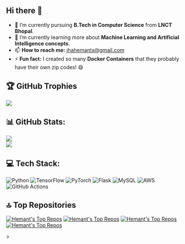 ## Hi there 👋  
- 🔭 I’m currently pursuing **B.Tech in Computer Science** from **LNCT Bhopal**.  
- 🌱 I’m currently learning more about **Machine Learning and Artificial Intelligence concepts**.  
- 📫 **How to reach me:** jhahemantx@gmail.com  
- ⚡ **Fun fact:** I created so many **Docker Containers** that they probably have their own zip codes! 😄  
## 🏆 GitHub Trophies
![](https://github-profile-trophy.vercel.app/?username=jhahemantx&theme=radical&no-frame=false&no-bg=true&margin-w=4)


## 📊 GitHub Stats:

<!--![](https://github-readme-streak-stats.herokuapp.com/?user=jhahemantx&theme=dark&hide_border=false)<br/> -->
![](https://github-readme-stats.vercel.app/api/top-langs/?username=jhahemantx&theme=dark&hide_border=false&include_all_commits=false&count_private=false&layout=compact)<br/>
![](https://github-readme-stats.vercel.app/api?username=jhahemantx&theme=dark&hide_border=false&include_all_commits=false&count_private=false)<br/>

## 💻 Tech Stack:
![Python](https://img.shields.io/badge/python-3670A0?style=for-the-badge&logo=python&logoColor=ffdd54) ![TensorFlow](https://img.shields.io/badge/TensorFlow-%23FF6F00.svg?style=for-the-badge&logo=TensorFlow&logoColor=white) ![PyTorch](https://img.shields.io/badge/PyTorch-%23EE4C2C.svg?style=for-the-badge&logo=PyTorch&logoColor=white) ![Flask](https://img.shields.io/badge/flask-%23000.svg?style=for-the-badge&logo=flask&logoColor=white) ![MySQL](https://img.shields.io/badge/mysql-4479A1.svg?style=for-the-badge&logo=mysql&logoColor=white) ![AWS](https://img.shields.io/badge/AWS-%23FF9900.svg?style=for-the-badge&logo=amazon-aws&logoColor=white) ![GitHub Actions](https://img.shields.io/badge/github%20actions-%232671E5.svg?style=for-the-badge&logo=githubactions&logoColor=white)



## 🔝 Top Repositories
[![Hemant's Top Repos](https://github-readme-stats.vercel.app/api/pin/?username=jhahemantx&repo=mlops&theme=dark)](https://github.com/jhahemantx/mlops)
[![Hemant's Top Repos](https://github-readme-stats.vercel.app/api/pin/?username=jhahemantx&repo=bhagwad-gita&theme=dark)](https://github.com/jhahemantx/bhagwad-gita)
[![Hemant's Top Repos](https://github-readme-stats.vercel.app/api/pin/?username=jhahemantx&repo=churn-flask&theme=dark)](https://github.com/jhahemantx/churn-flask)
[![Hemant's Top Repos](https://github-readme-stats.vercel.app/api/pin/?username=jhahemantx&repo=transformers-from-scratch&theme=dark)](https://github.com/jhahemantx/transformers-from-scratch)



<!--## 🌐 Socials:
[![LinkedIn](https://img.shields.io/badge/LinkedIn-%230077B5.svg?logo=linkedin&logoColor=white)](https://linkedin.com/in/jhahemantx) [![email](https://img.shields.io/badge/Email-D14836?logo=gmail&logoColor=white)](mailto:jhahemantx@gmail.com) 
--->>

